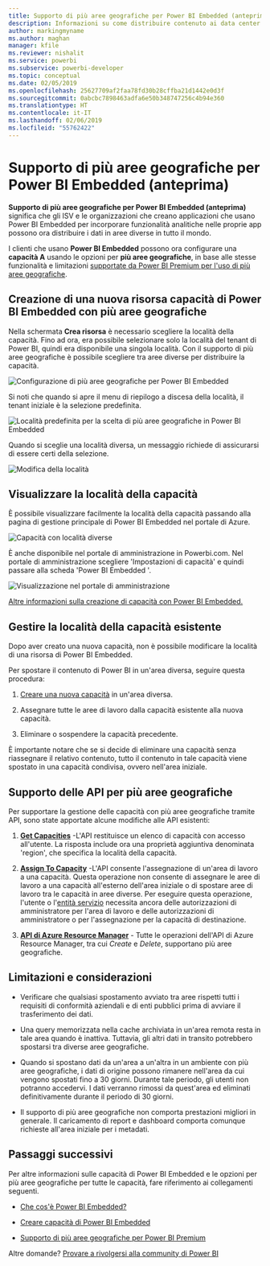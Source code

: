 ```yaml
---
title: Supporto di più aree geografiche per Power BI Embedded (anteprima)
description: Informazioni su come distribuire contenuto ai data center in aree diverse dall'area iniziale di Power BI Embedded.
author: markingmyname
ms.author: maghan
manager: kfile
ms.reviewer: nishalit
ms.service: powerbi
ms.subservice: powerbi-developer
ms.topic: conceptual
ms.date: 02/05/2019
ms.openlocfilehash: 25627709af2faa78fd30b28cffba21d1442e0d3f
ms.sourcegitcommit: 0abcbc7898463adfa6e50b348747256c4b94e360
ms.translationtype: HT
ms.contentlocale: it-IT
ms.lasthandoff: 02/06/2019
ms.locfileid: "55762422"
---
```

# <a name="multi-geo-support-for-power-bi-embedded-preview"></a>Supporto di più aree geografiche per Power BI Embedded (anteprima)

**Supporto di più aree geografiche per Power BI Embedded (anteprima)** significa che gli ISV e le organizzazioni che creano applicazioni che usano Power BI Embedded per incorporare funzionalità analitiche nelle proprie app possono ora distribuire i dati in aree diverse in tutto il mondo.

I clienti che usano **Power BI Embedded** possono ora configurare una **capacità A** usando le opzioni per **più aree geografiche**, in base alle stesse funzionalità e limitazioni [supportate da Power BI Premium per l'uso di più aree geografiche](../service-admin-premium-Multi-Geo.md).

## <a name="creating-new-power-bi-embedded-capacity-resource-with-multi-geo"></a>Creazione di una nuova risorsa capacità di Power BI Embedded con più aree geografiche

Nella schermata **Crea risorsa** è necessario scegliere la località della capacità. Fino ad ora, era possibile selezionare solo la località del tenant di Power BI, quindi era disponibile una singola località. Con il supporto di più aree geografiche è possibile scegliere tra aree diverse per distribuire la capacità.

![Configurazione di più aree geografiche per Power BI Embedded](media/embedded-multi-geo/pbie-multi-geo-setup.png)

Si noti che quando si apre il menu di riepilogo a discesa della località, il tenant iniziale è la selezione predefinita.
  
![Località predefinita per la scelta di più aree geografiche in Power BI Embedded](media/embedded-multi-geo/pbie-multi-geo-default-location.png)

Quando si sceglie una località diversa, un messaggio richiede di assicurarsi di essere certi della selezione.

![Modifica della località](media/embedded-multi-geo/pbie-multi-geo-location-change.png)

## <a name="view-capacity-location"></a>Visualizzare la località della capacità

È possibile visualizzare facilmente la località della capacità passando alla pagina di gestione principale di Power BI Embedded nel portale di Azure.

![Capacità con località diverse](media/embedded-multi-geo/pbie-multi-geo-location-different.png)

È anche disponibile nel portale di amministrazione in Powerbi.com. Nel portale di amministrazione scegliere 'Impostazioni di capacità' e quindi passare alla scheda 'Power BI Embedded '.

![Visualizzazione nel portale di amministrazione](media/embedded-multi-geo/pbie-multi-geo-admin-portal.png)

[Altre informazioni sulla creazione di capacità con Power BI Embedded.](azure-pbie-create-capacity.md)

## <a name="manage-existing-capacities-location"></a>Gestire la località della capacità esistente

Dopo aver creato una nuova capacità, non è possibile modificare la località di una risorsa di Power BI Embedded.

Per spostare il contenuto di Power BI in un'area diversa, seguire questa procedura:

1. [Creare una nuova capacità](azure-pbie-create-capacity.md) in un'area diversa.

2. Assegnare tutte le aree di lavoro dalla capacità esistente alla nuova capacità.

3. Eliminare o sospendere la capacità precedente.

È importante notare che se si decide di eliminare una capacità senza riassegnare il relativo contenuto, tutto il contenuto in tale capacità viene spostato in una capacità condivisa, ovvero nell'area iniziale.

## <a name="api-support-for-multi-geo"></a>Supporto delle API per più aree geografiche

Per supportare la gestione delle capacità con più aree geografiche tramite API, sono state apportate alcune modifiche alle API esistenti:

1. **[Get Capacities](https://docs.microsoft.com/rest/api/power-bi/capacities/getcapacities)** -L'API restituisce un elenco di capacità con accesso all'utente. La risposta include ora una proprietà aggiuntiva denominata 'region', che specifica la località della capacità.

2. **[Assign To Capacity](https://docs.microsoft.com/rest/api/power-bi/capacities)**  -L'API consente l'assegnazione di un'area di lavoro a una capacità. Questa operazione non consente di assegnare le aree di lavoro a una capacità all'esterno dell'area iniziale o di spostare aree di lavoro tra le capacità in aree diverse. Per eseguire questa operazione, l'utente o l'[entità servizio](embed-service-principal.md) necessita ancora delle autorizzazioni di amministratore per l'area di lavoro e delle autorizzazioni di amministratore o per l'assegnazione per la capacità di destinazione.

3. **[API di Azure Resource Manager](https://docs.microsoft.com/rest/api/power-bi-embedded/capacities)**  - Tutte le operazioni dell'API di Azure Resource Manager, tra cui *Create* e *Delete*, supportano più aree geografiche.

## <a name="limitations-and-considerations"></a>Limitazioni e considerazioni

* Verificare che qualsiasi spostamento avviato tra aree rispetti tutti i requisiti di conformità aziendali e di enti pubblici prima di avviare il trasferimento dei dati.

* Una query memorizzata nella cache archiviata in un'area remota resta in tale area quando è inattiva. Tuttavia, gli altri dati in transito potrebbero spostarsi tra diverse aree geografiche.

* Quando si spostano dati da un'area a un'altra in un ambiente con più aree geografiche, i dati di origine possono rimanere nell'area da cui vengono spostati fino a 30 giorni. Durante tale periodo, gli utenti non potranno accedervi. I dati verranno rimossi da quest'area ed eliminati definitivamente durante il periodo di 30 giorni.

* Il supporto di più aree geografiche non comporta prestazioni migliori in generale. Il caricamento di report e dashboard comporta comunque richieste all'area iniziale per i metadati.

## <a name="next-steps"></a>Passaggi successivi

Per altre informazioni sulle capacità di Power BI Embedded e le opzioni per più aree geografiche per tutte le capacità, fare riferimento ai collegamenti seguenti.

* [Che cos'è Power BI Embedded?](azure-pbie-what-is-power-bi-embedded.md)

* [Creare capacità di Power BI Embedded](azure-pbie-create-capacity.md)

* [Supporto di più aree geografiche per Power BI Premium](../service-admin-premium-multi-geo.md)

Altre domande? [Provare a rivolgersi alla community di Power BI](http://community.powerbi.com/)